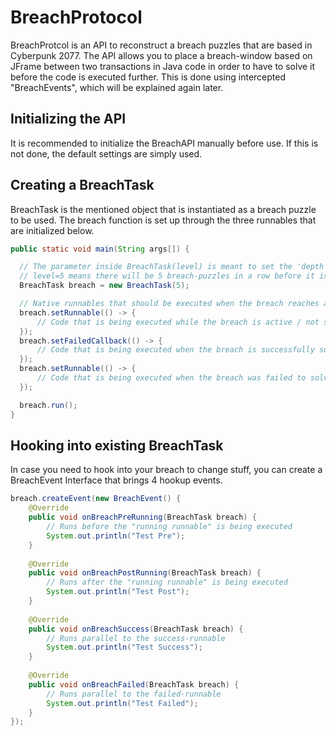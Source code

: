 # BreachProtocol
BreachProtcol is an API to reconstruct a breach puzzles that are based in Cyberpunk 2077. 
The API allows you to place a breach-window based on JFrame between two transactions 
in Java code in order to have to solve it before the code is executed further. 
This is done using intercepted "BreachEvents", which will be explained again later.

## Initializing the API
It is recommended to initialize the BreachAPI manually before use. 
If this is not done, the default settings are simply used.

## Creating a BreachTask
BreachTask is the mentioned object that is instantiated as a breach puzzle to be used.
The breach function is set up through the three runnables that are initialized below.
```java
public static void main(String args[]) {

  // The parameter inside BreachTask(level) is meant to set the 'depth' of your breach.
  // level=5 means there will be 5 breach-puzzles in a row before it is count as solved.
  BreachTask breach = new BreachTask(5);

  // Native runnables that should be executed when the breach reaches an BreachState (RUNNING, SUCCESS, FAILED)
  breach.setRunnable(() -> {
      // Code that is being executed while the breach is active / not solved
  });
  breach.setFailedCallback(() -> {
      // Code that is being executed when the breach is successfully solved
  });
  breach.setRunnable(() -> {
      // Code that is being executed when the breach was failed to solve
  });

  breach.run();
}
```

## Hooking into existing BreachTask
In case you need to hook into your breach to change stuff, you can create a BreachEvent Interface
that brings 4 hookup events.
```java
breach.createEvent(new BreachEvent() {
    @Override
    public void onBreachPreRunning(BreachTask breach) {
        // Runs before the "running runnable" is being executed
        System.out.println("Test Pre");
    }
  
    @Override
    public void onBreachPostRunning(BreachTask breach) {
        // Runs after the "running runnable" is being executed
        System.out.println("Test Post");
    }
  
    @Override
    public void onBreachSuccess(BreachTask breach) {
        // Runs parallel to the success-runnable
        System.out.println("Test Success");
    }
  
    @Override
    public void onBreachFailed(BreachTask breach) {
        // Runs parallel to the failed-runnable
        System.out.println("Test Failed");
    }
});
```

